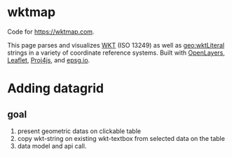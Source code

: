 # wktmap

Code for <https://wktmap.com>.

This page parses and visualizes [WKT](https://en.wikipedia.org/wiki/Well-known_text_representation_of_geometry) (ISO 13249) as well as [geo:wktLiteral](https://opengeospatial.github.io/ogc-geosparql/geosparql11/spec.html#_rdfs_datatype_geowktliteral) strings in a variety of coordinate reference systems. Built with [OpenLayers](https://openlayers.org/), [Leaflet](https://leafletjs.com/), [Proj4js](https://trac.osgeo.org/proj4js), and [epsg.io](https://epsg.io/).

# Adding datagrid
## goal
1. present geometric datas on clickable table 
2. copy wkt-string on existing wkt-textbox 
    from selected data on the table
3. data model and api call.